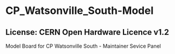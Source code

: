 # CP_Watsonville_South-Model
## License: CERN Open Hardware Licence v1.2

Model Board for CP Watsonville South - Maintainer Sevice Panel
